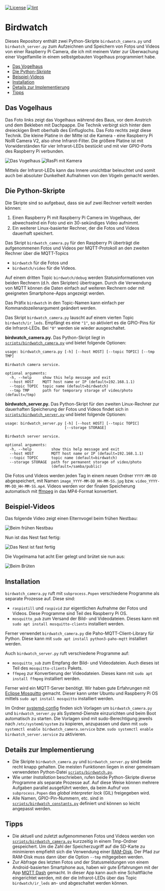 [![License](https://img.shields.io/badge/license-Apache%202-blue.svg)](LICENSE)
[![lint](https://github.com/elias-lange/birdwatch/actions/workflows/lint.yml/badge.svg)](https://github.com/elias-lange/birdwatch/actions/workflows/lint.yml)

# Birdwatch

Dieses Repository enthält zwei Python-Skripte `birdwatch_camera.py` und `birdwatch_server.py` zum Aufzeichnen und Speichern von Fotos und Videos von einer Raspberry Pi Camera, die ich mit meinem Vater zur Überwachung einer Vogelfamilie in einem selbstgebauten Vogelhaus programmiert habe.

* [Das Vogelhaus](#das-vogelhaus)
* [Die Python-Skripte](#die-python-skripte)
* [Beispiel-Videos](#beispiel-videos)
* [Installation](#installation)
* [Details zur Implementierung](#details-zur-implementierung)
* [Tipps](#tipps)

## Das Vogelhaus

Das Foto links zeigt das Vogelhaus während des Baus, vor dem Anstrich und dem Bekleben mit Dachpappe. Die Technik verbirgt sich hinter dem dreieckigen Brett oberhalb des Einfluglochs. Das Foto rechts zeigt diese Technik. Die kleine Platine in der Mitte ist die Kamera - eine Raspberry Pi NoIR Camera V2, also ohne Infrarot-Filter. Die größere Platine ist mit Vorwiderständen für vier Infrarot-LEDs bestückt und mit vier GPIO-Ports des Raspberry Pi verbunden.

![Das Vogelhaus](doc/birdhouse.jpg) ![RasPi mit Kamera](doc/raspi_with_camera.jpg)

Mittels der Infrarot-LEDs kann das Innere unsichtbar beleuchtet und somit auch bei absoluter Dunkelheit Aufnahmen von den Vögeln gemacht werden.

## Die Python-Skripte

Die Skripte sind so aufgebaut, dass sie auf zwei Rechner verteilt werden können:

1. Einen Raspberry Pi mit Raspberry Pi Camera im Vogelhaus, der abwechselnd ein Foto und ein 30-sekündiges Video aufnimmt.
2. Ein weiterer Linux-basierter Rechner, der die Fotos und Videos dauerhaft speichert.

Das Skript `birdwatch_camera.py` für den Raspberry Pi überträgt die aufgenommenen Fotos und Videos per MQTT-Protokoll an den zweiten Rechner über die MQTT-Topics

* `birdwatch` für die Fotos und
* `birdwatch/video` für die Videos.

Auf einem dritten Topic `birdwatch/debug` werden Statusinformationen von beiden Rechnern (d.h. den Skripten) übertragen. Durch die Verwendung von MQTT können die Daten einfach auf weiteren Rechnern oder mit geeigneten Smartphone-Apps angezeigt werden.

Das Präfix `birdwatch` in den Topic-Namen kann einfach per Kommandozeilenargument geändert werden.

Das Skript `birdwatch_camera.py` lauscht auf einem vierten Topic `birdwatch/ir_leds`. Empfängt es eine `"1"`, so aktiviert es die GPIO-Pins für die Infrarot-LEDs. Bei `"0"` werden sie wieder ausgeschaltet.

**birdwatch_camera.py.** Das Python-Skript liegt in [`scripts/birdwatch_camera.py`](scripts/birdwatch_camera.py) und bietet folgende Optionen:

```
usage: birdwatch_camera.py [-h] [--host HOST] [--topic TOPIC] [--tmp TMP]

Birdwatch camera service.

optional arguments:
  -h, --help     show this help message and exit
  --host HOST    MQTT host name or IP (default=192.168.1.1)
  --topic TOPIC  topic name (default=birdwatch)
  --tmp TMP      path for temporary storage of video/photo (default=/tmp)
```

**birdwatch_server.py.** Das Python-Skript für den zweiten Linux-Rechner zur dauerhaften Speicherung der Fotos und Videos findet sich in [`scripts/birdwatch_server.py`](scripts/birdwatch_server.py) und bietet folgende Optionen:

```
usage: birdwatch_server.py [-h] [--host HOST] [--topic TOPIC]
                           [--storage STORAGE]

Birdwatch server service.

optional arguments:
  -h, --help         show this help message and exit
  --host HOST        MQTT host name or IP (default=192.168.1.1)
  --topic TOPIC      topic name (default=birdwatch)
  --storage STORAGE  path for permanent storage of video/photo
                     (default=/samba/public)
```

Die Fotos und Videos werden jeden Tag in einem neuen Ordner `YYYY-MM-DD` abgespeichert, mit Namen `image_YYYY-MM-DD_HH-MM-SS.jpg` bzw. `video_YYYY-MM-DD_HH-MM-SS.mp4`. Videos werden vor der finalen Speicherung automatisch mit [ffmpeg](https://www.ffmpeg.org/) in das MP4-Format konvertiert.

## Beispiel-Videos

Das folgende Video zeigt einen Elternvogel beim frühen Nestbau:

![Beim frühen Nestbau](doc/early_nest_building.gif)

Nun ist das Nest fast fertig:

![Das Nest ist fast fertig](doc/late_nest_building.gif)

Die Vogelmama hat acht Eier gelegt und brütet sie nun aus:

![Beim Brüten](doc/breeding.gif)

## Installation

`birdwatch_camera.py` ruft mit `subprocess.Popen` verschiedene Programme als separate Prozesse auf. Diese sind:

* `raspistill` und `raspivid` zur eigentlichen Aufnahme der Fotos und Videos. Diese Programme sind Teil des Raspberry Pi OS.
* `mosquitto_pub` zum Versand der Bild- und Videodateien. Dieses kann mit `sudo apt install mosquitto-clients` installiert werden.

Ferner verwendet `birdwatch_camera.py` die Paho-MQTT-Client-Library für Python. Diese kann mit `sudo apt install python3-paho-mqtt` installiert werden.

Auch `birdwatch_server.py` ruft verschiedene Programme auf:

* `mosquitto_sub` zum Empfang der Bild- und Videodateien. Auch dieses ist Teil des `mosquitto-clients` Pakets.
* `ffmpeg` zur Konvertierung der Videodateien. Dieses kann mit `sudo apt install ffmpeg` installiert werden.

Ferner wird ein MQTT-Server benötigt. Wir haben gute Erfahrungen mit [Eclipse Mosquitto](https://mosquitto.org/) gemacht. Dieser kann unter Ubuntu und Raspberry Pi OS mittels `sudo apt install mosquitto` installiert werden.

Im Ordner [systemd-config](systemd-config/) finden sich Vorlagen um `birdwatch_camera.py` und `birdwatch_server.py` als Systemd-Dienste einzurichten und beim Boot automatisch zu starten. Die Vorlagen sind mit sudo-Berechtigung jeweils nach `/etc/systemd/system` zu kopieren, anzupassen und dann mit `sudo systemctl enable birdwatch_camera.service` bzw. `sudo systemctl enable birdwatch_server.service` zu aktivieren.

## Details zur Implementierung

* Die Skripte `birdwatch_camera.py` und `birdwatch_server.py` sind beide recht knapp gehalten. Die meisten Funktionen liegen in einer gemeinsam verwendeten Python-Datei [`scripts/birdwatch.py`](scripts/birdwatch.py).
* Wie unter *Installation* beschrieben, rufen beide Python-Skripte diverse Programme als separate Prozesse auf. Auf diese Weise können mehrere Aufgaben parallel ausgeführt werden, da beim Aufruf von `subprocess.Popen` das _global interpreter lock_ (GIL) freigegeben wird.
* Alle Namen, GPIO-Pin-Nummern, etc. sind in [`scripts/birdwatch_constants.py`](scripts/birdwatch_constants.py) definiert und können so leicht angepasst werden.

## Tipps

* Die aktuell und zuletzt aufgenommenen Fotos und Videos werden von [`scripts/birdwatch_camera.py`](scripts/birdwatch_camera.py) kurzzeitig in einem Tmp-Ordner gespeichert. Um die Zahl der Speicherzugriff auf die SD-Karte zu minimieren empfiehlt sich die Verwendung einer [RAM-Disk](https://wiki.ubuntuusers.de/RAM-Disk_erstellen/). Der Pfad zur RAM-Disk muss dann über die Option `--tmp` mitgegeben werden.
* Zur Abfrage des letzten Fotos und der Statusmeldungen von einem Android-basierten Smartphone aus, haben wir gute Erfahrungen mit der App [MQTT Dash](https://play.google.com/store/apps/details?id=net.routix.mqttdash) gemacht. In dieser App kann auch eine Schaltfläche eingerichtet werden, mit der die Infrarot-LEDs über das Topic `birdwatch/ir_leds` an- und abgeschaltet werden können.

